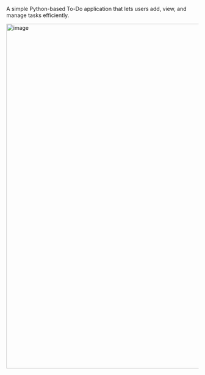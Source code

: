 A simple Python-based To-Do application that lets users add, view, and manage tasks efficiently.

<img width="1222" height="906" alt="image" src="https://github.com/user-attachments/assets/9be6e27a-14af-4ce7-885c-8d4fd0c4dbbb" />


